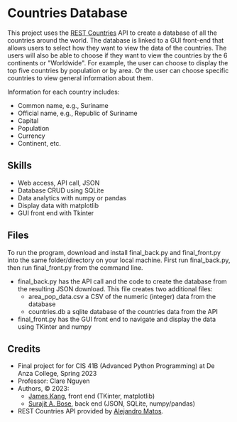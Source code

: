 # Countries Database 

This project uses the [REST Countries](https://restcountries.com/) API to create a database of all the countries around the world. The database is linked to a GUI front-end that allows users to select how they want to view the data of the countries. The users will also be able to choose if they want to view the countries by the 6 continents or "Worldwide". For example, the user can choose to display the top five countries by population or by area. Or the user can choose specific countries to view general information about them. 

Information for each country includes:
- Common name, e.g., Suriname
- Official name, e.g.,  Republic of Suriname
- Capital
- Population
- Currency
- Continent, etc. 

## Skills
- Web access, API call, JSON 
- Database CRUD using SQLite
- Data analytics with numpy or pandas
- Display data with matplotlib 
- GUI front end with Tkinter

## Files

To run the program, download and install final_back.py and final_front.py into the same folder/directory on your local machine. First run final_back.py, then run final_front.py from the command line.

- final_back.py has the API call and the code to create the database from the resulting JSON download. This file creates two additional files:
  - area_pop_data.csv a CSV of the numeric (integer) data from the database
  - countries.db a sqlite database of the countries data from the API
- final_front.py has the GUI front end to navigate and display the data using TKinter and numpy

## Credits
- Final project for for CIS 41B (Advanced Python Programming) at De Anza College, Spring 2023
- Professor: Clare Nguyen
- Authors, © 2023: 
  - [James Kang](https://github.com/jcmkang), front end (TKinter, matplotlib) 
  - [Surajit A. Bose](https://github.com/morosebose), back end (JSON, SQLite, numpy/pandas)
- REST Countries API provided by [Alejandro Matos](https://gitlab.com/amatos). 

